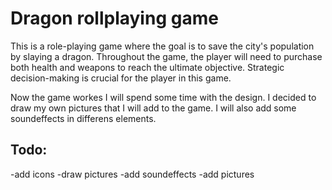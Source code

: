 # Dragon rollplaying game

This is a role-playing game where the goal is to save the city's population by slaying a dragon. Throughout the game, the player will need to purchase both health and weapons to reach the ultimate objective. Strategic decision-making is crucial for the player in this game.
 
Now the game workes I will spend some time with the design. I decided to draw my own pictures that I will add to the game. I will also add some soundeffects in differens elements. 
 
## Todo:

-add icons
-draw pictures
-add soundeffects
-add pictures 

